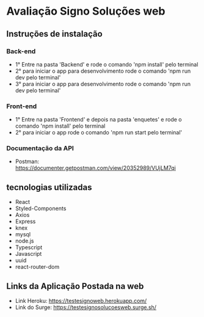 # Avaliação Signo Soluções web

## Instruções de instalação 

### Back-end

- 1° Entre na pasta 'Backend' e rode o comando 'npm install' pelo terminal
- 2° para iniciar o app para desenvolvimento rode o comando 'npm run dev pelo terminal'
- 3° para iniciar o app para desenvolvimento rode o comando 'npm run dev pelo terminal'

### Front-end
- 1° Entre na pasta 'Frontend' e depois na pasta 'enquetes' e rode o comando 'npm install' pelo terminal
- 2° para iniciar o app rode o comando 'npm run start pelo terminal'

### Documentação da API

- Postman: https://documenter.getpostman.com/view/20352989/VUjLM7qi

## tecnologias utilizadas
- React
- Styled-Components
- Axios
- Express
- knex
- mysql
- node.js
- Typescript
- Javascript
- uuid
- react-router-dom

## Links da Aplicação Postada na web

- Link Heroku: https://testesignoweb.herokuapp.com/
- Link do Surge: https://testesignosolucoesweb.surge.sh/

